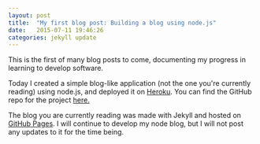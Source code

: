```yaml
---
layout: post
title:  "My first blog post: Building a blog using node.js"
date:   2015-07-11 19:46:26
categories: jekyll update
---
```


This is the first of many blog posts to come, documenting my progress in learning to develop software. 

Today I created a simple blog-like application (not the one you're currently reading) using node.js, and deployed it on [Heroku][nodejsblog].
You can find the GitHub repo for the project [here.][github] 

The blog you are currently reading was made with Jekyll and hosted on [GitHub Pages][pages]. I will continue to develop my node blog, but I will not post any updates to it for the time being.

[github]: https://github.com/tobyschneider/nodejsblog/
[nodejsblog]: https://tobyjsblog.herokuapp.com/
[pages]: https://pages.github.com/